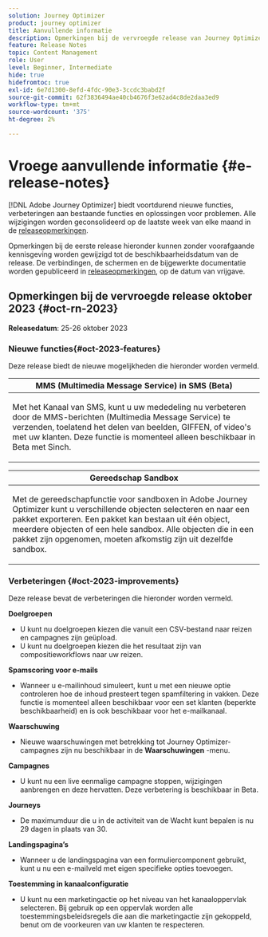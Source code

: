 ```yaml
---
solution: Journey Optimizer
product: journey optimizer
title: Aanvullende informatie
description: Opmerkingen bij de vervroegde release van Journey Optimizer
feature: Release Notes
topic: Content Management
role: User
level: Beginner, Intermediate
hide: true
hidefromtoc: true
exl-id: 6e7d1300-8efd-4fdc-90e3-3ccdc3babd2f
source-git-commit: 62f3836494ae40cb4676f3e62ad4c8de2daa3ed9
workflow-type: tm+mt
source-wordcount: '375'
ht-degree: 2%

---
```


# Vroege aanvullende informatie {#e-release-notes}

[!DNL Adobe Journey Optimizer] biedt voortdurend nieuwe functies, verbeteringen aan bestaande functies en oplossingen voor problemen. Alle wijzigingen worden geconsolideerd op de laatste week van elke maand in de [releaseopmerkingen](release-notes.md).

Opmerkingen bij de eerste release hieronder kunnen zonder voorafgaande kennisgeving worden gewijzigd tot de beschikbaarheidsdatum van de release. De verbindingen, de schermen en de bijgewerkte documentatie worden gepubliceerd in [releaseopmerkingen](release-notes.md), op de datum van vrijgave.

## Opmerkingen bij de vervroegde release oktober 2023 {#oct-rn-2023}

**Releasedatum**: 25-26 oktober 2023

### Nieuwe functies{#oct-2023-features}

Deze release biedt de nieuwe mogelijkheden die hieronder worden vermeld.


<table>
<thead>
<tr>
<th><strong>MMS (Multimedia Message Service) in SMS (Beta)</strong><br/></th>
</tr>
</thead>
<tbody>
<tr>
<td>
<p>Met het Kanaal van SMS, kunt u uw mededeling nu verbeteren door de MMS-berichten (Multimedia Message Service) te verzenden, toelatend het delen van beelden, GIFFEN, of video's met uw klanten. Deze functie is momenteel alleen beschikbaar in Beta met Sinch.</p>
<!--img src="assets/channel-reports.png"/-->
<!--p>For more information, refer to the <a href="../in-app/get-started-in-app.md">detailed documentation</a>.</p-->
</tr>
</tbody>
</table>


<table>
<thead>
<tr>
<th><strong>Gereedschap Sandbox</strong><br/></th>
</tr>
</thead>
<tbody>
<tr>
<td>
<p>Met de gereedschapfunctie voor sandboxen in Adobe Journey Optimizer kunt u verschillende objecten selecteren en naar een pakket exporteren. Een pakket kan bestaan uit één object, meerdere objecten of een hele sandbox. Alle objecten die in een pakket zijn opgenomen, moeten afkomstig zijn uit dezelfde sandbox.</p>
<!--img src="../data/assets/dataset-export-setup.png"-->
<!--p>For more information, refer to the <a href="../audience/get-started-audience-orchestration.md">detailed documentation</a>.</p-->
</td>
</tr>
</tbody>
</table>



### Verbeteringen {#oct-2023-improvements}

Deze release bevat de verbeteringen die hieronder worden vermeld.

**Doelgroepen**

* U kunt nu doelgroepen kiezen die vanuit een CSV-bestand naar reizen en campagnes zijn geüpload.
* U kunt nu doelgroepen kiezen die het resultaat zijn van compositieworkflows naar uw reizen.

**Spamscoring voor e-mails**

* Wanneer u e-mailinhoud simuleert, kunt u met een nieuwe optie controleren hoe de inhoud presteert tegen spamfiltering in vakken. Deze functie is momenteel alleen beschikbaar voor een set klanten (beperkte beschikbaarheid) en is ook beschikbaar voor het e-mailkanaal.

**Waarschuwing**

* Nieuwe waarschuwingen met betrekking tot Journey Optimizer-campagnes zijn nu beschikbaar in de **Waarschuwingen** -menu.

**Campagnes**

* U kunt nu een live eenmalige campagne stoppen, wijzigingen aanbrengen en deze hervatten. Deze verbetering is beschikbaar in Beta.

**Journeys**

* De maximumduur die u in de activiteit van de Wacht kunt bepalen is nu 29 dagen in plaats van 30.

**Landingspagina’s**

* Wanneer u de landingspagina van een formuliercomponent gebruikt, kunt u nu een e-mailveld met eigen specifieke opties toevoegen.

**Toestemming in kanaalconfiguratie**

* U kunt nu een marketingactie op het niveau van het kanaaloppervlak selecteren. Bij gebruik op een oppervlak worden alle toestemmingsbeleidsregels die aan die marketingactie zijn gekoppeld, benut om de voorkeuren van uw klanten te respecteren.